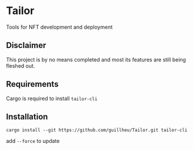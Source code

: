 # Tailor
Tools for NFT development and deployment

## Disclaimer
This project is by no means completed and most its features are still being fleshed out.

## Requirements
Cargo is required to install `tailor-cli`

## Installation
```shell
cargo install --git https://github.com/guillheu/Tailor.git tailor-cli
```

add `--force` to update